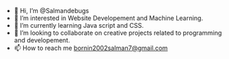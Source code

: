 - 👋 Hi, I’m @Salmandebugs
- 👀 I’m interested in Website Developement and Machine Learning.
- 🌱 I’m currently learning Java script and CSS.
- 💞️ I’m looking to collaborate on creative projects related to programming and developement.
- 📫 How to reach me bornin2002salman7@gmail.com

<!---
Salmandebugs/Salmandebugs is a ✨ special ✨ repository because its `README.md` (this file) appears on your GitHub profile.
You can click the Preview link to take a look at your changes.
--->
